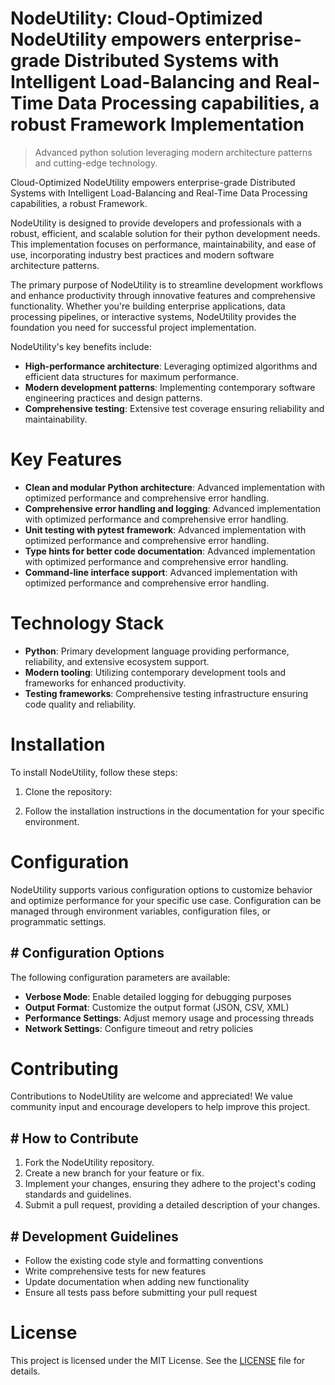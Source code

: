 <!-- fallback_NodeUtility_20251020182719_84151 -->

# NodeUtility: Cloud-Optimized NodeUtility empowers enterprise-grade Distributed Systems with Intelligent Load-Balancing and Real-Time Data Processing capabilities, a robust Framework Implementation
> Advanced python solution leveraging modern architecture patterns and cutting-edge technology.

Cloud-Optimized NodeUtility empowers enterprise-grade Distributed Systems with Intelligent Load-Balancing and Real-Time Data Processing capabilities, a robust Framework.

NodeUtility is designed to provide developers and professionals with a robust, efficient, and scalable solution for their python development needs. This implementation focuses on performance, maintainability, and ease of use, incorporating industry best practices and modern software architecture patterns.

The primary purpose of NodeUtility is to streamline development workflows and enhance productivity through innovative features and comprehensive functionality. Whether you're building enterprise applications, data processing pipelines, or interactive systems, NodeUtility provides the foundation you need for successful project implementation.

NodeUtility's key benefits include:

* **High-performance architecture**: Leveraging optimized algorithms and efficient data structures for maximum performance.
* **Modern development patterns**: Implementing contemporary software engineering practices and design patterns.
* **Comprehensive testing**: Extensive test coverage ensuring reliability and maintainability.

# Key Features

* **Clean and modular Python architecture**: Advanced implementation with optimized performance and comprehensive error handling.
* **Comprehensive error handling and logging**: Advanced implementation with optimized performance and comprehensive error handling.
* **Unit testing with pytest framework**: Advanced implementation with optimized performance and comprehensive error handling.
* **Type hints for better code documentation**: Advanced implementation with optimized performance and comprehensive error handling.
* **Command-line interface support**: Advanced implementation with optimized performance and comprehensive error handling.

# Technology Stack

* **Python**: Primary development language providing performance, reliability, and extensive ecosystem support.
* **Modern tooling**: Utilizing contemporary development tools and frameworks for enhanced productivity.
* **Testing frameworks**: Comprehensive testing infrastructure ensuring code quality and reliability.

# Installation

To install NodeUtility, follow these steps:

1. Clone the repository:


2. Follow the installation instructions in the documentation for your specific environment.

# Configuration

NodeUtility supports various configuration options to customize behavior and optimize performance for your specific use case. Configuration can be managed through environment variables, configuration files, or programmatic settings.

## # Configuration Options

The following configuration parameters are available:

* **Verbose Mode**: Enable detailed logging for debugging purposes
* **Output Format**: Customize the output format (JSON, CSV, XML)
* **Performance Settings**: Adjust memory usage and processing threads
* **Network Settings**: Configure timeout and retry policies

# Contributing

Contributions to NodeUtility are welcome and appreciated! We value community input and encourage developers to help improve this project.

## # How to Contribute

1. Fork the NodeUtility repository.
2. Create a new branch for your feature or fix.
3. Implement your changes, ensuring they adhere to the project's coding standards and guidelines.
4. Submit a pull request, providing a detailed description of your changes.

## # Development Guidelines

* Follow the existing code style and formatting conventions
* Write comprehensive tests for new features
* Update documentation when adding new functionality
* Ensure all tests pass before submitting your pull request

# License

This project is licensed under the MIT License. See the [LICENSE](https://github.com/Lyche6666/NodeUtility/blob/main/LICENSE) file for details.
